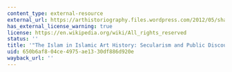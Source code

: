```yaml
---
content_type: external-resource
external_url: https://arthistoriography.files.wordpress.com/2012/05/shaw1.pdf
has_external_license_warning: true
license: https://en.wikipedia.org/wiki/All_rights_reserved
status: ''
title: '"The Islam in Islamic Art History: Secularism and Public Discourse." (PDF)'
uid: 650b6af8-04ce-4975-ae13-30df886d920e
wayback_url: ''
---
```

